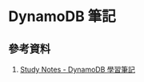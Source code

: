 # DynamoDB 筆記

## 參考資料

1. [Study Notes - DynamoDB 學習筆記](https://rickhw.github.io/2016/08/17/AWS/Study-Notes-DynamoDB/)
